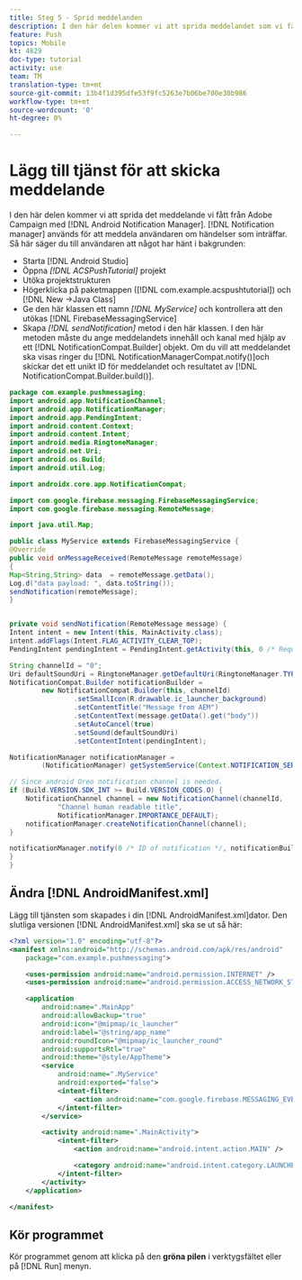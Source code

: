 ```yaml
---
title: Steg 5 - Sprid meddelanden
description: I den här delen kommer vi att sprida meddelandet som vi fått från Adobe Campaign med Android Notification Manager.Firebase
feature: Push
topics: Mobile
kt: 4829
doc-type: tutorial
activity: use
team: TM
translation-type: tm+mt
source-git-commit: 13b4f1d395dfe53f9fc5263e7b06be700e30b986
workflow-type: tm+mt
source-wordcount: '0'
ht-degree: 0%

---
```


# Lägg till tjänst för att skicka meddelande

I den här delen kommer vi att sprida det meddelande vi fått från Adobe Campaign med [!DNL Android Notification Manager]. [!DNL Notification manager] används för att meddela användaren om händelser som inträffar.
Så här säger du till användaren att något har hänt i bakgrunden:

* Starta [!DNL Android Studio]
* Öppna *[!DNL ACSPushTutorial]* projekt
* Utöka projektstrukturen
* Högerklicka på paketmappen ([!DNL com.example.acspushtutorial]) och [!DNL New ->Java Class]
* Ge den här klassen ett namn *[!DNL MyService]* och kontrollera att den utökas [!DNL FirebaseMessagingService]
* Skapa *[!DNL sendNotification]* metod i den här klassen. I den här metoden måste du ange meddelandets innehåll och kanal med hjälp av ett [!DNL NotificationCompat.Builder] objekt. Om du vill att meddelandet ska visas ringer du [!DNL NotificationManagerCompat.notify()]och skickar det ett unikt ID för meddelandet och resultatet av [!DNL NotificationCompat.Builder.build()].

<!--
Removed `{.line-numbers}` below
-->

```java
package com.example.pushmessaging;
import android.app.NotificationChannel;
import android.app.NotificationManager;
import android.app.PendingIntent;
import android.content.Context;
import android.content.Intent;
import android.media.RingtoneManager;
import android.net.Uri;
import android.os.Build;
import android.util.Log;

import androidx.core.app.NotificationCompat;

import com.google.firebase.messaging.FirebaseMessagingService;
import com.google.firebase.messaging.RemoteMessage;

import java.util.Map;

public class MyService extends FirebaseMessagingService {
@Override
public void onMessageReceived(RemoteMessage remoteMessage)
{
Map<String,String> data  = remoteMessage.getData();
Log.d("data payload: ", data.toString());
sendNotification(remoteMessage);
}


private void sendNotification(RemoteMessage message) {
Intent intent = new Intent(this, MainActivity.class);
intent.addFlags(Intent.FLAG_ACTIVITY_CLEAR_TOP);
PendingIntent pendingIntent = PendingIntent.getActivity(this, 0 /* Request code */, intent, PendingIntent.FLAG_ONE_SHOT);

String channelId = "0";
Uri defaultSoundUri = RingtoneManager.getDefaultUri(RingtoneManager.TYPE_NOTIFICATION);
NotificationCompat.Builder notificationBuilder =
        new NotificationCompat.Builder(this, channelId)
                .setSmallIcon(R.drawable.ic_launcher_background)
                .setContentTitle("Message from AEM")
                .setContentText(message.getData().get("body"))
                .setAutoCancel(true)
                .setSound(defaultSoundUri)
                .setContentIntent(pendingIntent);

NotificationManager notificationManager =
        (NotificationManager) getSystemService(Context.NOTIFICATION_SERVICE);

// Since android Oreo notification channel is needed.
if (Build.VERSION.SDK_INT >= Build.VERSION_CODES.O) {
    NotificationChannel channel = new NotificationChannel(channelId,
            "Channel human readable title",
            NotificationManager.IMPORTANCE_DEFAULT);
    notificationManager.createNotificationChannel(channel);
}

notificationManager.notify(0 /* ID of notification */, notificationBuilder.build());
}
}
```

## Ändra [!DNL AndroidManifest.xml]

Lägg till tjänsten som skapades i din [!DNL AndroidManifest.xml]dator. Den slutliga versionen [!DNL AndroidManifest.xml] ska se ut så här:

<!--
Removed `{.line-numbers}` below
-->

```xml
<?xml version="1.0" encoding="utf-8"?>
<manifest xmlns:android="http://schemas.android.com/apk/res/android"
    package="com.example.pushmessaging">

    <uses-permission android:name="android.permission.INTERNET" />
    <uses-permission android:name="android.permission.ACCESS_NETWORK_STATE" />

    <application
        android:name=".MainApp"
        android:allowBackup="true"
        android:icon="@mipmap/ic_launcher"
        android:label="@string/app_name"
        android:roundIcon="@mipmap/ic_launcher_round"
        android:supportsRtl="true"
        android:theme="@style/AppTheme">
        <service
            android:name=".MyService"
            android:exported="false">
            <intent-filter>
                <action android:name="com.google.firebase.MESSAGING_EVENT" />
            </intent-filter>
        </service>

        <activity android:name=".MainActivity">
            <intent-filter>
                <action android:name="android.intent.action.MAIN" />

                <category android:name="android.intent.category.LAUNCHER" />
            </intent-filter>
        </activity>
    </application>

</manifest>
```

## Kör programmet

Kör programmet genom att klicka på den **gröna pilen** i verktygsfältet eller på [!DNL Run] menyn.
